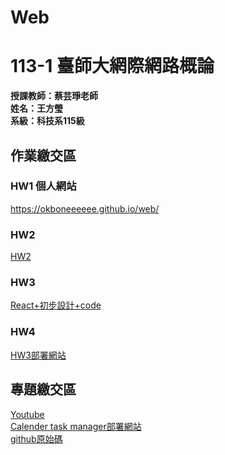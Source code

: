 # Web
# 113-1 臺師大網際網路概論
__授課教師：蔡芸琤老師__    
__姓名：王方瑩__    
__系級：科技系115級__  
  
## 作業繳交區  
### HW1 個人網站 
<https://okboneeeeee.github.io/web/>
### HW2 
[HW2](https://youtu.be/fHSQJhNzXTQ)
### HW3 
[React+初步設計+code](https://youtu.be/iG8ZOuFxnTM)
### HW4  
[HW3部署網站](https://web-hw3-1.onrender.com)
  
## 專題繳交區  
[Youtube](https://www.youtube.com/watch?v=P6KZMJltXSI)  
[Calender task manager部署網站](https://web-calender-16np.onrender.com)  
[github原始碼](https://github.com/Okboneeeeee/web_calender)


